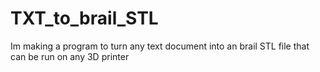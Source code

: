 # TXT_to_brail_STL
Im making a program to turn any text document into an brail STL file that can be run on any 3D printer

